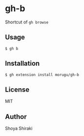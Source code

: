 # gh-b

Shortcut of `gh browse`

## Usage
```
$ gh b
```

## Installation
```
$ gh extension install morugu/gh-b
```

## License

MIT

## Author

Shoya Shiraki